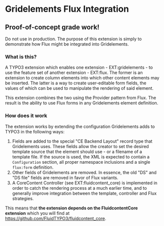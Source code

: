 Gridelements Flux Integration
=============================

## Proof-of-concept grade work!

Do not use in production. The purpose of this extension is simply to demonstrate how Flux might be integrated into Gridelements.

### What is this?

A TYPO3 extension which enables one extension - EXT:gridelements - to use the feature set of another extension - EXT:flux. The former is an extension to create column elements into which other content elements may be inserted. The latter is a way to create user-editable form fields, the values of which can be used to manipulate the rendering of said element.

This extension combines the two using the Provider pattern from Flux. The result is the ability to use Flux forms in any Gridelements element definition.

### How does it work

The extension works by extending the configuration Gridelements adds to TYPO3 in the following ways:

1. Fields are added to the special "CE Backend Layout" record type that Gridelements uses. These fields allow the creator to set the desired template source that the element should use - or a filename of a template file. If the source is used, the XML is expected to contain a `Configuration` section, all proper namespace inclusions and a single `flux:form` definition.
2. Other fields of Gridelements are removed. In essence, the old "DS" and "DS file" fields are removed in favor of Flux variants.
3. A CoreContent Controller (see EXT:fluidcontent_core) is implemented in order to catch the rendering process at a much earlier time, and to generally improve integration between the template, controller and Flux strategies.

This means that **the extension depends on the FluidcontentCore extension** which you will find at https://github.com/FluidTYPO3/fluidcontent_core.
